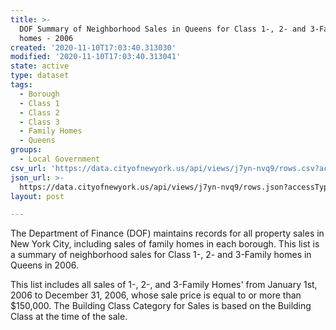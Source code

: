 ```yaml
---
title: >-
  DOF Summary of Neighborhood Sales in Queens for Class 1-, 2- and 3-Family
  homes - 2006
created: '2020-11-10T17:03:40.313030'
modified: '2020-11-10T17:03:40.313041'
state: active
type: dataset
tags:
  - Borough
  - Class 1
  - Class 2
  - Class 3
  - Family Homes
  - Queens
groups:
  - Local Government
csv_url: 'https://data.cityofnewyork.us/api/views/j7yn-nvq9/rows.csv?accessType=DOWNLOAD'
json_url: >-
  https://data.cityofnewyork.us/api/views/j7yn-nvq9/rows.json?accessType=DOWNLOAD
layout: post

---
```

The Department of Finance (DOF) maintains records for all property sales in New York City, including sales of family homes in each borough. This list is a summary of neighborhood sales for Class 1-, 2- and 3-Family homes in Queens in 2006.

This list includes all sales of 1-, 2-, and 3-Family Homes' from January 1st, 2006 to December 31, 2006, whose sale price is equal to or more than $150,000.  The Building Class Category for Sales is based on the Building Class at the time of the sale.
